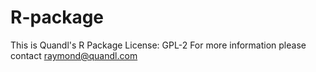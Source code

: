 R-package
=========

This is Quandl's R Package
License: GPL-2
For more information please contact raymond@quandl.com

